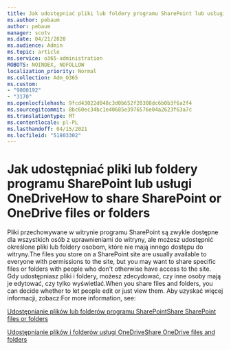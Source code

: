 ```yaml
---
title: Jak udostępniać pliki lub foldery programu SharePoint lub usługi OneDrive
ms.author: pebaum
author: pebaum
manager: scotv
ms.date: 04/21/2020
ms.audience: Admin
ms.topic: article
ms.service: o365-administration
ROBOTS: NOINDEX, NOFOLLOW
localization_priority: Normal
ms.collection: Adm_O365
ms.custom:
- "9000192"
- "3170"
ms.openlocfilehash: 9fcd43022d048c3d0b652f20308dc6b0b3f6a2f4
ms.sourcegitcommit: 8bc60ec34bc1e40685e3976576e04a2623f63a7c
ms.translationtype: MT
ms.contentlocale: pl-PL
ms.lasthandoff: 04/15/2021
ms.locfileid: "51803302"
---
```

# <a name="how-to-share-sharepoint-or-onedrive-files-or-folders"></a><span data-ttu-id="d7aa0-102">Jak udostępniać pliki lub foldery programu SharePoint lub usługi OneDrive</span><span class="sxs-lookup"><span data-stu-id="d7aa0-102">How to share SharePoint or OneDrive files or folders</span></span>

<span data-ttu-id="d7aa0-103">Pliki przechowywane w witrynie programu SharePoint są zwykle dostępne dla wszystkich osób z uprawnieniami do witryny, ale możesz udostępnić określone pliki lub foldery osobom, które nie mają innego dostępu do witryny.</span><span class="sxs-lookup"><span data-stu-id="d7aa0-103">The files you store on a SharePoint site are usually available to everyone with permissions to the site, but you may want to share specific files or folders with people who don't otherwise have access to the site.</span></span> <span data-ttu-id="d7aa0-104">Gdy udostępniasz pliki i foldery, możesz zdecydować, czy inne osoby mają je edytować, czy tylko wyświetlać.</span><span class="sxs-lookup"><span data-stu-id="d7aa0-104">When you share files and folders, you can decide whether to let people edit or just view them.</span></span> <span data-ttu-id="d7aa0-105">Aby uzyskać więcej informacji, zobacz:</span><span class="sxs-lookup"><span data-stu-id="d7aa0-105">For more information, see:</span></span>

[<span data-ttu-id="d7aa0-106">Udostępnianie plików lub folderów programu SharePoint</span><span class="sxs-lookup"><span data-stu-id="d7aa0-106">Share SharePoint files or folders</span></span>](https://support.office.com/article/1fe37332-0f9a-4719-970e-d2578da4941c)

[<span data-ttu-id="d7aa0-107">Udostępnianie plików i folderów usługi OneDrive</span><span class="sxs-lookup"><span data-stu-id="d7aa0-107">Share OneDrive files and folders</span></span>](https://support.microsoft.com/office/share-onedrive-files-and-folders-9fcc2f7d-de0c-4cec-93b0-a82024800c07?ui=en-US&rs=en-US&ad=US&storagetype=stage)